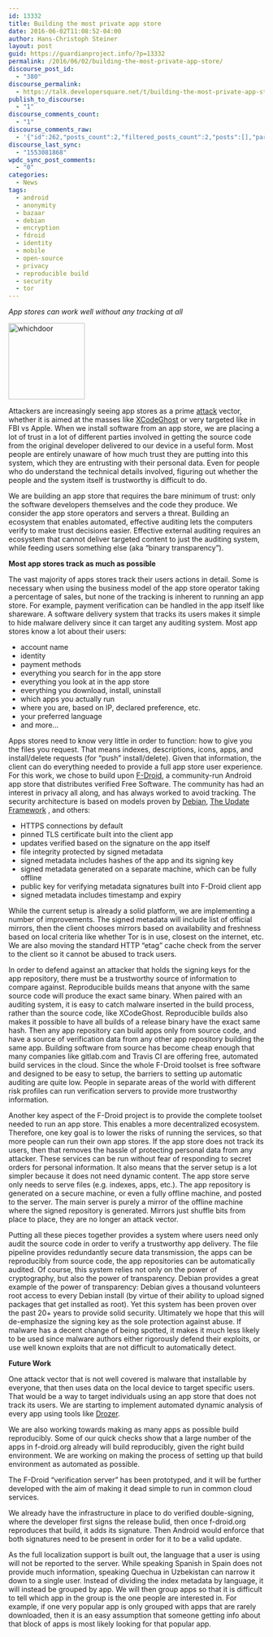 ```yaml
---
id: 13332
title: Building the most private app store
date: 2016-06-02T11:08:52-04:00
author: Hans-Christoph Steiner
layout: post
guid: https://guardianproject.info/?p=13332
permalink: /2016/06/02/building-the-most-private-app-store/
discourse_post_id:
  - "380"
discourse_permalink:
  - https://talk.developersquare.net/t/building-the-most-private-app-store/262
publish_to_discourse:
  - "1"
discourse_comments_count:
  - "1"
discourse_comments_raw:
  - '{"id":262,"posts_count":2,"filtered_posts_count":2,"posts":[],"participants":[{"id":148,"username":"pEp","avatar_template":"https://avatars.discourse.org/v2/letter/p/c67d28/{size}.png"},{"id":19,"username":"gpadmin","avatar_template":"https://avatars.discourse.org/v2/letter/g/d07c76/{size}.png"}]}'
discourse_last_sync:
  - "1553081868"
wpdc_sync_post_comments:
  - "0"
categories:
  - News
tags:
  - android
  - anonymity
  - bazaar
  - debian
  - encryption
  - fdroid
  - identity
  - mobile
  - open-source
  - privacy
  - reproducible build
  - security
  - tor
---
```

_App stores can work well without any tracking at all_

[<img src="https://guardianproject.info/wp-content/uploads/2016/06/whichdoor-150x150.jpg" alt="whichdoor" width="150" height="150" class="alignright size-thumbnail wp-image-13337" />](https://guardianproject.info/wp-content/uploads/2016/06/whichdoor.jpg)

Attackers are increasingly seeing app stores as a prime <a href="https://guardianproject.info/2015/02/24/phishing-for-developers/" target="_blank">attack</a> vector, whether it is aimed at the masses like [XCodeGhost](http://researchcenter.paloaltonetworks.com/2015/09/more-details-on-the-xcodeghost-malware-and-affected-ios-apps/) or very targeted like in FBI vs Apple. When we install software from an app store, we are placing a lot of trust in a lot of different parties involved in getting the source code from the original developer delivered to our device in a useful form. Most people are entirely unaware of how much trust they are putting into this system, which they are entrusting with their personal data. Even for people who do understand the technical details involved, figuring out whether the people and the system itself is trustworthy is difficult to do.

We are building an app store that requires the bare minimum of trust: only the software developers themselves and the code they produce. We consider the app store operators and servers a threat. Building an ecosystem that enables automated, effective auditing lets the computers verify to make trust decisions easier. Effective external auditing requires an ecosystem that cannot deliver targeted content to just the auditing system, while feeding users something else (aka &#8220;binary transparency&#8221;).

**Most app stores track as much as possible**

The vast majority of apps stores track their users actions in detail. Some is necessary when using the business model of the app store operator taking a percentage of sales, but none of the tracking is inherent to running an app store. For example, payment verification can be handled in the app itself like shareware. A software delivery system that tracks its users makes it simple to hide malware delivery since it can target any auditing system. Most app stores know a lot about their users:

  * account name
  * identity
  * payment methods
  * everything you search for in the app store
  * everything you look at in the app store
  * everything you download, install, uninstall
  * which apps you actually run
  * where you are, based on IP, declared preference, etc.
  * your preferred language
  * and more…

Apps stores need to know very little in order to function: how to give you the files you request. That means indexes, descriptions, icons, apps, and install/delete requests (for &#8220;push&#8221; install/delete). Given that information, the client can do everything needed to provide a full app store user experience. For this work, we chose to build upon <a href="https://f-droid.org" target="_blank">F-Droid</a>, a community-run Android app store that distributes verified Free Software. The community has had an interest in privacy all along, and has always worked to avoid tracking. The security architecture is based on models proven by <a href="https://wiki.debian.org/SecureApt" target="_blank">Debian</a>, <a href="https://github.com/theupdateframework/tuf/blob/develop/docs/tuf-spec.txt" target="_blank">The Update Framework</a> , and others:

  * HTTPS connections by default
  * pinned TLS certificate built into the client app
  * updates verified based on the signature on the app itself
  * file integrity protected by signed metadata
  * signed metadata includes hashes of the app and its signing key
  * signed metadata generated on a separate machine, which can be fully offline
  * public key for verifying metadata signatures built into F-Droid client app
  * signed metadata includes timestamp and expiry

While the current setup is already a solid platform, we are implementing a number of improvements. The signed metadata will include list of official mirrors, then the client chooses mirrors based on availability and freshness based on local criteria like whether Tor is in use, closest on the internet, etc. We are also moving the standard HTTP &#8220;etag&#8221; cache check from the server to the client so it cannot be abused to track users.

In order to defend against an attacker that holds the signing keys for the app repository, there must be a trustworthy source of information to compare against. Reproducible builds means that anyone with the same source code will produce the exact same binary. When paired with an auditing system, it is easy to catch malware inserted in the build process, rather than the source code, like XCodeGhost. Reproducible builds also makes it possible to have all builds of a release binary have the exact same hash. Then any app repository can build apps only from source code, and have a source of verification data from any other app repository building the same app. Building software from source has become cheap enough that many companies like gitlab.com and Travis CI are offering free, automated build services in the cloud. Since the whole F-Droid toolset is free software and designed to be easy to setup, the barriers to setting up automatic auditing are quite low. People in separate areas of the world with different risk profiles can run verification servers to provide more trustworthy information.

Another key aspect of the F-Droid project is to provide the complete toolset needed to run an app store. This enables a more decentralized ecosystem. Therefore, one key goal is to lower the risks of running the services, so that more people can run their own app stores. If the app store does not track its users, then that removes the hassle of protecting personal data from any attacker. These services can be run without fear of responding to secret orders for personal information. It also means that the server setup is a lot simpler because it does not need dynamic content. The app store serve only needs to serve files (e.g. indexes, apps, etc.). The app repository is generated on a secure machine, or even a fully offline machine, and posted to the server. The main server is purely a mirror of the offline machine where the signed repository is generated. Mirrors just shuffle bits from place to place, they are no longer an attack vector.

Putting all these pieces together provides a system where users need only audit the source code in order to verify a trustworthy app delivery. The file pipeline provides redundantly secure data transmission, the apps can be reproducibly from source code, the app repositories can be automatically audited. Of course, this system relies not only on the power of cryptography, but also the power of transparency. Debian provides a great example of the power of transparency: Debian gives a thousand volunteers root access to every Debian install (by virtue of their ability to upload signed packages that get installed as root). Yet this system has been proven over the past 20+ years to provide solid security. Ultimately we hope that this will de-emphasize the signing key as the sole protection against abuse. If malware has a decent change of being spotted, it makes it much less likely to be used since malware authors either rigorously defend their exploits, or use well known exploits that are not difficult to automatically detect.

**Future Work**

One attack vector that is not well covered is malware that installable by everyone, that then uses data on the local device to target specific users. That would be a way to target individuals using an app store that does not track its users. We are starting to implement automated dynamic analysis of every app using tools like <a href="https://labs.mwrinfosecurity.com/tools/drozer" target="_blank">Drozer</a>.

We are also working towards making as many apps as possible build reproducibly. Some of our quick checks show that a large number of the apps in f-droid.org already will build reproducibly, given the right build environment. We are working on making the process of setting up that build environment as automated as possible.

The F-Droid &#8220;verification server&#8221; has been prototyped, and it will be further developed with the aim of making it dead simple to run in common cloud services.

We already have the infrastructure in place to do verified double-signing, where the developer first signs the release bulid, then once f-droid.org reproduces that build, it adds its signature. Then Android would enforce that both signatures need to be present in order for it to be a valid update.

As the full localization support is built out, the language that a user is using will not be reported to the server. While speaking Spanish in Spain does not provide much information, speaking Quechua in Uzbekistan can narrow it down to a single user. Instead of dividing the index metadata by language, it will instead be grouped by app. We will then group apps so that it is difficult to tell which app in the group is the one people are interested in. For example, if one very popular app is only grouped with apps that are rarely downloaded, then it is an easy assumption that someone getting info about that block of apps is most likely looking for that popular app.